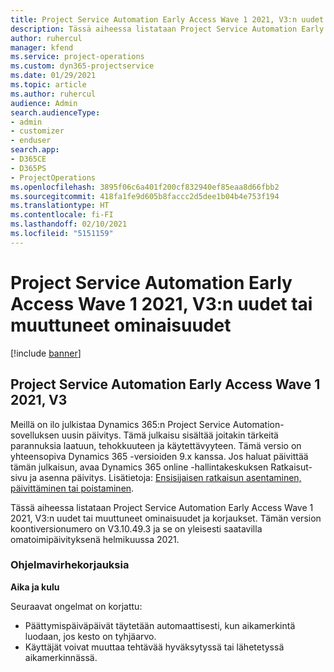 ```yaml
---
title: Project Service Automation Early Access Wave 1 2021, V3:n uudet tai muuttuneet ominaisuudet
description: Tässä aiheessa listataan Project Service Automation Early Access Wave 1 2021, V3:n ominaisuudet ja korjaukset.
author: ruhercul
manager: kfend
ms.service: project-operations
ms.custom: dyn365-projectservice
ms.date: 01/29/2021
ms.topic: article
ms.author: ruhercul
audience: Admin
search.audienceType:
- admin
- customizer
- enduser
search.app:
- D365CE
- D365PS
- ProjectOperations
ms.openlocfilehash: 3895f06c6a401f200cf832940ef85eaa8d66fbb2
ms.sourcegitcommit: 418fa1fe9d605b8faccc2d5dee1b04b4e753f194
ms.translationtype: HT
ms.contentlocale: fi-FI
ms.lasthandoff: 02/10/2021
ms.locfileid: "5151159"
---
```

# <a name="whats-new-or-changed-in-project-service-automation-early-access-wave-1-2021-v3"></a>Project Service Automation Early Access Wave 1 2021, V3:n uudet tai muuttuneet ominaisuudet

[!include [banner](../includes/psa-now-project-operations.md)]

## <a name="project-service-automation-early-access-wave-1-2021-v3"></a>Project Service Automation Early Access Wave 1 2021, V3

Meillä on ilo julkistaa Dynamics 365:n Project Service Automation-sovelluksen uusin päivitys. Tämä julkaisu sisältää joitakin tärkeitä parannuksia laatuun, tehokkuuteen ja käytettävyyteen. Tämä versio on yhteensopiva Dynamics 365 -versioiden 9.x kanssa. Jos haluat päivittää tämän julkaisun, avaa Dynamics 365 online -hallintakeskuksen Ratkaisut-sivu ja asenna päivitys. Lisätietoja: [Ensisijaisen ratkaisun asentaminen, päivittäminen tai poistaminen](https://docs.microsoft.com/power-platform/admin/install-remove-preferred-solution).

Tässä aiheessa listataan Project Service Automation Early Access Wave 1 2021, V3:n uudet tai muuttuneet ominaisuudet ja korjaukset. Tämän version koontiversionumero on V3.10.49.3 ja se on yleisesti saatavilla omatoimipäivityksenä helmikuussa 2021.


### <a name="bug-fixes"></a>Ohjelmavirhekorjauksia

**Aika ja kulu**

Seuraavat ongelmat on korjattu:

- Päättymispäiväpäivät täytetään automaattisesti, kun aikamerkintä luodaan, jos kesto on tyhjäarvo.
- Käyttäjät voivat muuttaa tehtävää hyväksytyssä tai lähetetyssä aikamerkinnässä.
